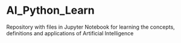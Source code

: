 # AI_Python_Learn
 Repository with files in Jupyter Notebook for learning the concepts, definitions and applications of Artificial Intelligence

